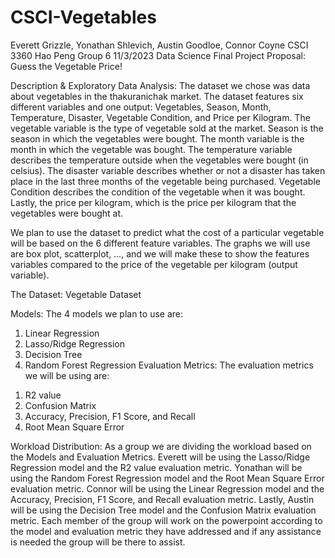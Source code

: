 # CSCI-Vegetables
Everett Grizzle, Yonathan Shlevich, Austin Goodloe, Connor Coyne
CSCI 3360 Hao Peng
Group 6
11/3/2023
Data Science Final Project Proposal: Guess the Vegetable Price!


Description & Exploratory Data Analysis:
The dataset we chose was data about vegetables in the thakuranichak market. The dataset
features six different variables and one output: Vegetables, Season, Month, Temperature,
Disaster, Vegetable Condition, and Price per Kilogram. The vegetable variable is the type of
vegetable sold at the market. Season is the season in which the vegetables were bought. The
month variable is the month in which the vegetable was bought. The temperature variable
describes the temperature outside when the vegetables were bought (in celsius). The disaster
variable describes whether or not a disaster has taken place in the last three months of the
vegetable being purchased. Vegetable Condition describes the condition of the vegetable when it
was bought. Lastly, the price per kilogram, which is the price per kilogram that the vegetables
were bought at.


We plan to use the dataset to predict what the cost of a particular vegetable will be based on the 6
different feature variables. The graphs we will use are box plot, scatterplot, …, and we will make
these to show the features variables compared to the price of the vegetable per kilogram
(output variable).

The Dataset: Vegetable Dataset


Models:
The 4 models we plan to use are:
1. Linear Regression
2. Lasso/Ridge Regression
3. Decision Tree
4. Random Forest Regression
Evaluation Metrics:
The evaluation metrics we will be using are:
1) R2 value
2) Confusion Matrix
3) Accuracy, Precision, F1 Score, and Recall
4) Root Mean Square Error


Workload Distribution:
As a group we are dividing the workload based on the Models and Evaluation Metrics. Everett
will be using the Lasso/Ridge Regression model and the R2 value evaluation metric. Yonathan
will be using the Random Forest Regression model and the Root Mean Square Error evaluation
metric. Connor will be using the Linear Regression model and the Accuracy, Precision, F1 Score,
and Recall evaluation metric. Lastly, Austin will be using the Decision Tree model and the
Confusion Matrix evaluation metric. Each member of the group will work on the powerpoint
according to the model and evaluation metric they have addressed and if any assistance is needed
the group will be there to assist.
